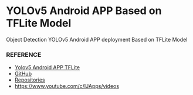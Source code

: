 # YOLOv5 Android APP Based on TFLite Model
Object Detection YOLOv5 Android APP deployment Based on TFLite Model


### REFERENCE
- [Yolov5 Android APP TFLite](https://xugaoxiang.com/2022/09/06/yolov5-android-tflite/)
- [GitHub](https://github.com/AarohiSingla/TFLite-Object-Detection-Android-App-Tutorial-Using-YOLOv5)
- [Repositories](https://github.com/search?p=1&q=TFlite+android+yolov5&type=Repositories)
- https://www.youtube.com/c/IJApps/videos
